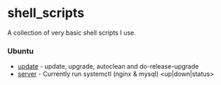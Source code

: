 # shell_scripts
A collection of very basic shell scripts I use.

### Ubuntu
* [update](scripts/update) - update, upgrade, autoclean and do-release-upgrade
* [server](scripts/server) - Currently run systemctl (nginx & mysql) <up|down|status>
